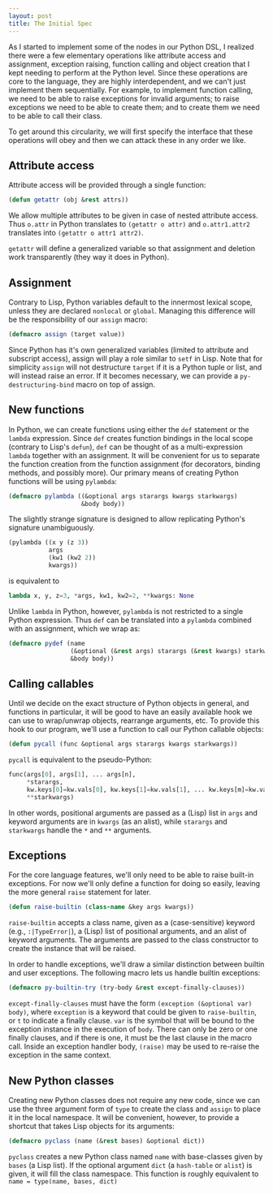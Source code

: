 ```yaml
---
layout: post
title: The Initial Spec
---
```


As I started to implement some of the nodes in our Python DSL, I
realized there were a few elementary operations like attribute access
and assignment, exception raising, function calling and object
creation that I kept needing to perform at the Python level. Since
these operations are core to the language, they are highly
interdependent, and we can't just implement them sequentially. For
example, to implement function calling, we need to be able to raise
exceptions for invalid arguments; to raise exceptions we need to be
able to create them; and to create them we need to be able to call
their class.

To get around this circularity, we will first specify the interface
that these operations will obey and then we can attack these in any
order we like.

## Attribute access

Attribute access will be provided through a single function:

~~~ lisp
(defun getattr (obj &rest attrs))
~~~

We allow multiple attributes to be given in case of nested attribute
access. Thus `o.attr` in Python translates to `(getattr o attr)` and
`o.attr1.attr2` translates into `(getattr o attr1 attr2)`.

`getattr` will define a generalized variable so that assignment and
deletion work transparently (they way it does in Python).

## Assignment

Contrary to Lisp, Python variables default to the innermost lexical
scope, unless they are declared `nonlocal` or `global`. Managing this
difference will be the responsibility of our `assign` macro:

~~~ lisp
(defmacro assign (target value))
~~~

Since Python has it's own generalized variables (limited to attribute
and subscript access), assign will play a role similar to `setf` in
Lisp. Note that for simplicity `assign` will not destructure `target`
if it is a Python tuple or list, and will instead raise an error. If
it becomes necessary, we can provide a `py-destructuring-bind` macro
on top of assign.

## New functions

In Python, we can create functions using either the `def` statement or
the `lambda` expression. Since `def` creates function bindings in the
local scope (contrary to Lisp's `defun`), `def` can be thought of as a
multi-expression `lambda` together with an assignment. It will be
convenient for us to separate the function creation from the function
assignment (for decorators, binding methods, and possibly more). Our
primary means of creating Python functions will be using
`pylambda`:

~~~ lisp
(defmacro pylambda ((&optional args starargs kwargs starkwargs)
                    &body body))
~~~

The slightly strange signature is designed to allow replicating
Python's signature unambiguously.

~~~ lisp
(pylambda ((x y (z 3))
           args
           (kw1 (kw2 2))
           kwargs))
~~~

is equivalent to

~~~ python
lambda x, y, z=3, *args, kw1, kw2=2, **kwargs: None
~~~

Unlike `lambda` in Python, however, `pylambda` is not restricted to a
single Python expression. Thus `def` can be translated into a
`pylambda` combined with an assignment, which we wrap as:

~~~ lisp
(defmacro pydef (name
                 (&optional (&rest args) starargs (&rest kwargs) starkwargs)
                 &body body))
~~~

## Calling callables

Until we decide on the exact structure of Python objects in general,
and functions in particular, it will be good to have an easily
available hook we can use to wrap/unwrap objects, rearrange arguments,
etc. To provide this hook to our program, we'll use a function to call
our Python callable objects:

~~~ lisp
(defun pycall (func &optional args starargs kwargs starkwargs))
~~~

`pycall` is equivalent to the pseudo-Python:

~~~ python
func(args[0], args[1], ... args[n],
     *starargs,
     kw.keys[0]=kw.vals[0], kw.keys[1]=kw.vals[1], ... kw.keys[m]=kw.vals[m],
     **starkwargs)
~~~

In other words, positional arguments are passed as a (Lisp) list in
`args` and keyword arguments are in `kwargs` (as an alist), while
`starargs` and `starkwargs` handle the `*` and `**` arguments.

## Exceptions

For the core language features, we'll only need to be able to raise
built-in exceptions. For now we'll only define a function for doing so
easily, leaving the more general `raise` statement for later.

~~~ lisp
(defun raise-builtin (class-name &key args kwargs))
~~~

`raise-builtin` accepts a class name, given as a (case-sensitive)
keyword (e.g., `:|TypeError|`), a (Lisp) list of positional arguments,
and an alist of keyword arguments. The arguments are passed to the
class constructor to create the instance that will be raised.

In order to handle exceptions, we'll draw a similar distinction
between builtin and user exceptions. The following macro lets us
handle builtin exceptions:

~~~ lisp
(defmacro py-builtin-try (try-body &rest except-finally-clauses))
~~~

`except-finally-clauses` must have the form `(exception (&optional
var) body)`, where `exception` is a keyword that could be given to
`raise-builtin`, or `t` to indicate a finally clause. `var` is the
symbol that will be bound to the exception instance in the execution
of `body`. There can only be zero or one finally clauses, and if there
is one, it must be the last clause in the macro call. Inside an
exception handler body, `(raise)` may be used to re-raise the
exception in the same context.

## New Python classes

Creating new Python classes does not require any new code, since we
can use the three argument form of `type` to create the class and
`assign` to place it in the local namespace. It will be convenient,
however, to provide a shortcut that takes Lisp objects for its
arguments:

~~~ lisp
(defmacro pyclass (name (&rest bases) &optional dict))
~~~

`pyclass` creates a new Python class named `name` with base-classes
given by `bases` (a Lisp list). If the optional argument `dict` (a
`hash-table` or `alist`) is given, it will fill the class
namespace. This function is roughly equivalent to `name = type(name,
bases, dict)`
